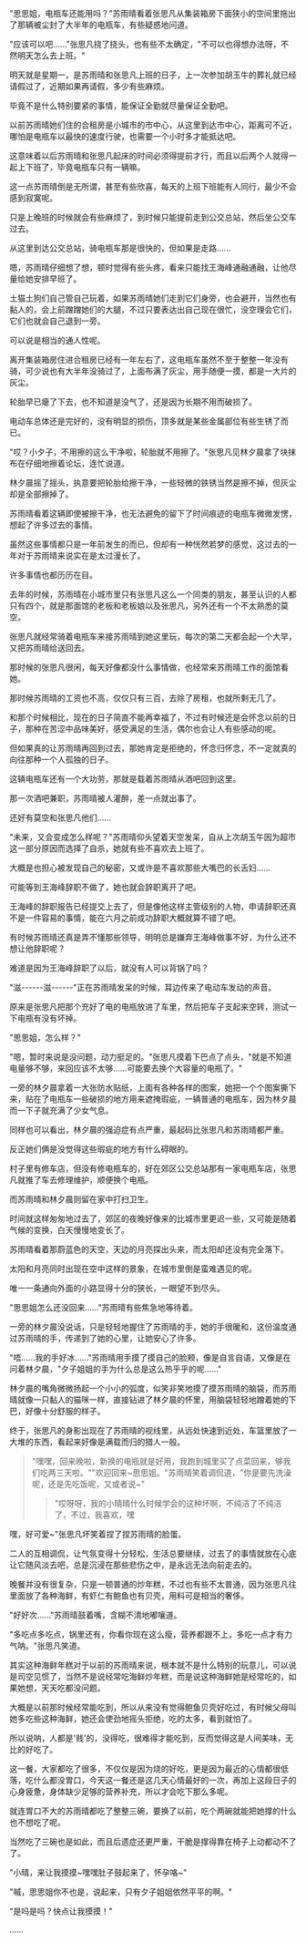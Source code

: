 <link rel="stylesheet" href="../../styles/text.css" />

"思思姐，电瓶车还能用吗？"苏雨晴看着张思凡从集装箱房下面狭小的空间里拖出了那辆被尘封了大半年的电瓶车，有些疑惑地问道。

"应该可以吧......"张思凡挠了挠头，也有些不太确定，"不可以也得想办法呀，不然明天怎么去上班。"

明天就是星期一，是苏雨晴和张思凡上班的日子，上一次参加胡玉牛的葬礼就已经请假过了，近期如果再请假，多少有些麻烦。

毕竟不是什么特别要紧的事情，能保证全勤就尽量保证全勤吧。

以前苏雨晴她们住的合租房是小城市的市中心，从这里到达市中心，距离可不近，哪怕是电瓶车以最快的速度行驶，也需要一个小时多才能抵达吧。

这意味着以后苏雨晴和张思凡起床的时间必须得提前才行，而且以后两个人就得一起上下班了，毕竟电瓶车只有一辆嘛。

这一点苏雨晴倒是无所谓，甚至有些欣喜，每天的上班下班能有人同行，最少不会感到寂寞呢。

只是上晚班的时候就会有些麻烦了，到时候只能提前走到公交总站，然后坐公交车过去。

从这里到达公交总站，骑电瓶车那是很快的，但如果是走路......

嗯，苏雨晴仔细想了想，顿时觉得有些头疼，看来只能找王海峰通融通融，让他尽量给她安排早班了。

土猫土狗们自己管自己玩着，如果苏雨晴她们走到它们身旁，也会避开，当然也有黏人的，会上前蹭蹭她们的大腿，不过只要表达出自己现在很忙，没空理会它们，它们也就会自己退到一旁。

可以说是相当的通人性呢。

离开集装箱房住进合租房已经有一年左右了，这电瓶车虽然不至于整整一年没有骑，可少说也有大半年没骑过了，上面布满了灰尘，用手随便一摸，都是一大片的灰尘。

轮胎早已瘪了下去，也不知道是没气了，还是因为长期不用而破损了。

电动车总体还是完好的，没有明显的损伤，顶多就是某些金属部位有些生锈了而已。

"哎？小夕子，不用擦的这么干净啦，轮胎就不用擦了。"张思凡见林夕晨拿了块抹布在仔细地擦着论坛，连忙说道。

林夕晨摇了摇头，执意要把轮胎给擦干净，一些轻微的铁锈当然是擦不掉，但灰尘却是全部擦掉了。

苏雨晴看着这辆即使被擦干净，也无法避免的留下了时间痕迹的电瓶车微微发愣，想起了许多过去的事情。

虽然这些事情都只是一年前发生的而已，但却有一种恍然若梦的感觉，这过去的一年对于苏雨晴来说实在是太过漫长了。

许多事情也都历历在目。

去年的时候，苏雨晴在小城市里只有张思凡这么一个同类的朋友，甚至认识的人都只有四个，就是那面馆的老板和老板娘以及张思凡，另外还有一个不太熟悉的莫空。

张思凡就经常骑着电瓶车来接苏雨晴到她这里玩，每次的第二天都会起一个大早，又把苏雨晴给送回去。

那时候的张思凡很闲，每天好像都没什么事情做，也经常来苏雨晴工作的面馆看她。

那时候苏雨晴的工资也不高，仅仅只有三百，去除了房租，也就所剩无几了。

和那个时候相比，现在的日子简直不能再幸福了，不过有时候还是会怀念以前的日子，那种在苦涩中品味美好，感受满足的生活，偶尔也会让人有些感动的呢。

但如果真的让苏雨晴再回到过去，那她肯定是拒绝的，怀念归怀念，不一定就真的向往那种一个人孤独的日子。

这辆电瓶车还有一个大功劳，那就是载着苏雨晴从酒吧回到这里。

那一次酒吧兼职，苏雨晴被人灌醉，差一点就出事了。

还好有莫空和张思凡他们......

"未来，又会变成怎么样呢？"苏雨晴仰头望着天空发呆，自从上次胡玉牛因为超市这一部分原因而选择了自杀，她就有些不喜欢去上班了。

大概是也担心被发现自己的秘密，又或许是不喜欢那些大嘴巴的长舌妇......

可能等到王海峰辞职不做了，她也就会辞职离开了吧。

王海峰的辞职报告已经提交上去了，但是像他这样主管级别的人物，申请辞职还真不是一件容易的事情，能在六月之前成功辞职大概就算不错了吧。

有时候苏雨晴还真是弄不懂那些领导，明明总是嫌弃王海峰做事不好，为什么还不想让他辞职呢？

难道是因为王海峰辞职了以后，就没有人可以背锅了吗？

"滋------滋------"正在苏雨晴发呆的时候，耳边传来了电动车发动的声音。

原来是张思凡把那个充好了电的电瓶放进了车里，然后把车子支起来空转，测试一下电瓶有没有坏掉。

"思思姐，怎么样？"

"嗯，暂时来说是没问题，动力挺足的。"张思凡摸着下巴点了点头，"就是不知道电量够不够，来回应该不太够......可能要去换个大容量的电瓶了。"

一旁的林夕晨拿着一大张防水贴纸，上面有各种各样的图案，她把一个个图案撕下来，贴在了电瓶车一些破损的地方用来遮掩瑕疵，一辆普通的电瓶车，因为林夕晨而一下子就充满了少女气息。

同样也可以看出，林夕晨的强迫症有点严重，最起码比张思凡和苏雨晴都严重。

反正她们俩是没觉得这些瑕疵的地方有什么碍眼的。

村子里有修车店，但没有修电瓶车的，好在郊区公交总站那有一家电瓶车店，张思凡就推了车去修理维护，顺便换个电瓶。

而苏雨晴和林夕晨则留在家中打扫卫生。

时间就这样匆匆地过去了，郊区的夜晚好像来的比城市里更迟一些，又可能是随着气候的变换，白天慢慢地变长了。

苏雨晴看着那蔚蓝色的天空，天边的月亮探出头来，而太阳却还没有完全落下。

太阳和月亮同时出现在空中这样的景象，在城市里倒是蛮难遇见的呢。

唯一一条通向外面的小路显得十分的狭长，一眼望不到尽头。

"思思姐怎么还没回来......"苏雨晴有些焦急地等待着。

一旁的林夕晨没说话，只是轻轻地握住了苏雨晴的手，她的手很暖和，这份温度通过苏雨晴的手，传递到了她的心里，让她安心了许多。

"唔......我的手好冰......"苏雨晴用手摸了摸自己的脸颊，像是自言自语，又像是在问着林夕晨，"夕子姐姐的手为什么总是这么热乎乎的呢......"

林夕晨的嘴角微微扬起一个小小的弧度，似笑非笑地摸了摸苏雨晴的脑袋，而苏雨晴就像一只黏人的猫咪一样，直接钻进了林夕晨的怀里，用脑袋轻轻地蹭着她的下巴，好像十分舒服的样子。

终于，张思凡的身影出现在了苏雨晴的视线里，从远处快速到近处，车篮里放了一大堆的东西，看起来好像是满载而归的猎人一般。

> "嘿嘿，回来晚啦，新换的电瓶就是好用，我跑到城里买了点菜回来，够我们吃两三天啦。""欢迎回来\~思思姐。"苏雨晴笑着调侃道，"你是要先洗澡呢，还是先吃饭呢，又或者说\~"
>> "哎呀呀，我的小晴晴什么时候学会的这种坏啊，不纯洁了不纯洁了，不过，我喜欢，嘿

嘿，好可爱\~"张思凡坏笑着捏了捏苏雨晴的脸蛋。

二人的互相调侃，让气氛变得十分轻松，生活总要继续，过去了的事情就放在心底让它随风淡去吧，总是沉浸在那些悲伤之中，是永远无法向前走去的。

晚餐并没有很复杂，只是一顿普通的炒年糕，不过也有些不太普通，因为张思凡往里面放了各种海鲜，有虾仁有鲍鱼也有贝壳，用料可是相当的奢侈。

"好好次......"苏雨晴鼓着嘴，含糊不清地嘟嚷道。

"多吃点多吃点，锅里还有，你看你现在这么瘦，营养都跟不上，多吃一点才有力气呐。"张思凡笑道。

其实这种海鲜年糕对于以前的苏雨晴来说，根本就不是什么特别的玩意儿，可以说是司空见惯了，当然不是说经常吃海鲜炒年糕，而是说这种海鲜她是经常吃的，如果她想，天天吃都没问题。

大概是以前那时候经常能吃到，所以从来没有觉得鲍鱼贝壳好吃过，有时候父母叫她多吃些这种海鲜，她还会使劲地摇头拒绝，吃的太多，看到就怕了。

所以说呐，人都是'贱'的，没得吃，很难得才能吃到，反而觉得这是人间美味，无比的好吃了。

这一餐，大家都吃了很多，不仅仅是因为烧的好吃，更是因为最近的心情都很低落，吃什么都没胃口，今天这一餐还是这几天心情最好的一次，再加上这段日子的心身疲惫，身体缺少足够的营养补充，所以才会吃下那么多呢。

就连胃口不大的苏雨晴都吃了整整三碗，要换了以前，吃个两碗就能把她撑的什么也不想吃了呢。

当然吃了三碗也是如此，而且后遗症还更严重，干脆是撑得靠在椅子上动都动不了了。

"小晴，来让我摸摸\~嘿嘿肚子鼓起来了，怀孕咯\~"

"嘁，思思姐你不也是，说起来，只有夕子姐姐依然平平的啊。"

"是吗是吗？快点让我摸摸！"

......
